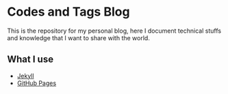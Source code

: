 # Codes and Tags Blog

This is the repository for my personal blog, here I document technical stuffs and knowledge that I want to share with the world.

## What I use

- [Jekyll](https://jekyllrb.com/)
- [GitHub Pages](https://pages.github.com/)
